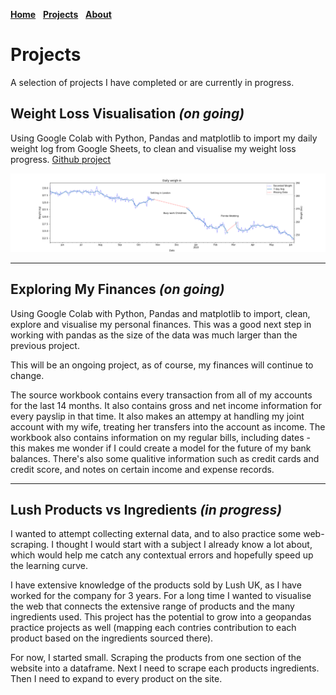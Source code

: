 [__Home__](/README.md)&nbsp;&nbsp;&nbsp;[__Projects__](/projects.md)&nbsp;&nbsp;&nbsp;[__About__](/about.md)


# Projects
A selection of projects I have completed or are currently in progress.

## Weight Loss Visualisation *(on going)*

Using Google Colab with Python, Pandas and matplotlib to import my daily weight log from Google Sheets, to clean and visualise my weight loss progress. 
[Github project](https://github.com/Callum-pb/python_projects/tree/master/Weight_tracker)

![](/images/Weight%20loss%20so%20far.png)


___
## Exploring My Finances *(on going)*
Using Google Colab with Python, Pandas and matplotlib to import, clean, explore and visualise my personal finances.
This was a good next step in working with pandas as the size of the data was much larger than the previous project.

This will be an ongoing project, as of course, my finances will continue to change.

The source workbook contains every transaction from all of my accounts for the last 14 months. It also contains gross and net income information for every payslip in that time. It also makes an attempy at handling my joint account with my wife, treating her transfers into the account as income. The workbook also contains information on my regular bills, including dates - this makes me wonder if I could create a model for the future of my bank balances. There's also some qualitive information such as credit cards and credit score, and notes on certain income and expense records. 


___
## Lush Products vs Ingredients *(in progress)*
I wanted to attempt collecting external data, and to also practice some web-scraping. I thought I would start with a subject I already know a lot about, which would help me catch any contextual errors and hopefully speed up the learning curve. 

I have extensive knowledge of the products sold by Lush UK, as I have worked for the company for 3 years. For a long time I wanted to visualise the web that connects the extensive range of products and the many ingredients used. This project has the potential to grow into a geopandas practice projects as well (mapping each contries contribution to each product based on the ingredients sourced there).

For now, I started small. Scraping the products from one section of the website into a dataframe. Next I need to scrape each products ingredients. Then I need to expand to every product on the site. 
